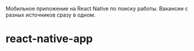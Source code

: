 Мобильное приложение на React Native по поиску работы.
Вакансии с разных источников сразу в одном.
# react-native-app
